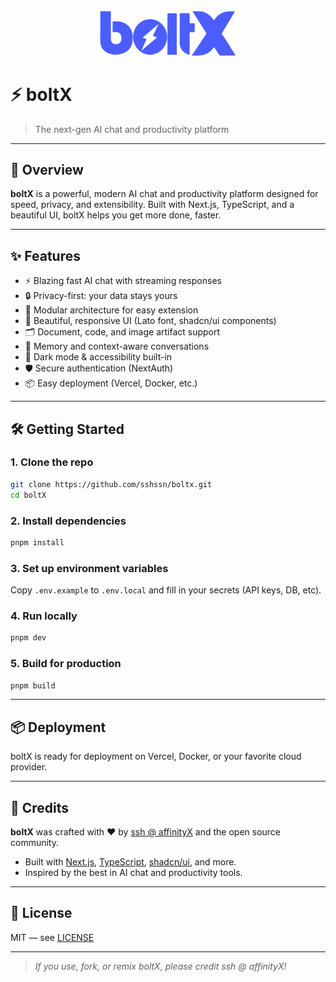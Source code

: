 <div align="center">
  <img src="public/images/dark.svg" alt="boltX logo" width="220" />
</div>

# ⚡️ boltX

> The next-gen AI chat and productivity platform

---

## 🚀 Overview

**boltX** is a powerful, modern AI chat and productivity platform designed for speed, privacy, and extensibility. Built with Next.js, TypeScript, and a beautiful UI, boltX helps you get more done, faster.

---

## ✨ Features

- ⚡️ Blazing fast AI chat with streaming responses
- 🔒 Privacy-first: your data stays yours
- 🧩 Modular architecture for easy extension
- 🎨 Beautiful, responsive UI (Lato font, shadcn/ui components)
- 🗂️ Document, code, and image artifact support
- 🧠 Memory and context-aware conversations
- 🌙 Dark mode & accessibility built-in
- 🛡️ Secure authentication (NextAuth)
- 📦 Easy deployment (Vercel, Docker, etc.)

---

## 🛠️ Getting Started

### 1. Clone the repo
```bash
git clone https://github.com/sshssn/boltx.git
cd boltX
```

### 2. Install dependencies
```bash
pnpm install
```

### 3. Set up environment variables
Copy `.env.example` to `.env.local` and fill in your secrets (API keys, DB, etc).

### 4. Run locally
```bash
pnpm dev
```

### 5. Build for production
```bash
pnpm build
```

---

## 📦 Deployment
boltX is ready for deployment on Vercel, Docker, or your favorite cloud provider.

---

## 🙏 Credits

**boltX** was crafted with ❤️ by [ssh @ affinityX](https://github.com/sshssn) and the open source community.

- Built with [Next.js](https://nextjs.org/), [TypeScript](https://www.typescriptlang.org/), [shadcn/ui](https://ui.shadcn.com/), and more.
- Inspired by the best in AI chat and productivity tools.

---

## 📄 License

MIT — see [LICENSE](./LICENSE)

---

> _If you use, fork, or remix boltX, please credit ssh @ affinityX!_
